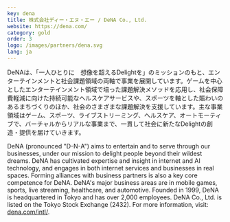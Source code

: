 ```yaml
---
key: dena
title: 株式会社ディー・エヌ・エー / DeNA Co., Ltd.
website: https://dena.com/
category: gold
order: 3
logo: /images/partners/dena.svg
lang: ja
---
```


DeNAは、「一人ひとりに　想像を超えるDelightを」のミッションのもと、エンターテインメントと社会課題領域の両軸で事業を展開しています。ゲームを中心としたエンターテインメント領域で培った課題解決メソッドを応用し、社会保障費軽減に向けた持続可能なヘルスケアサービスや、スポーツを軸とした賑わいのあるまちづくりのほか、社会のさまざまな課題解決を支援しています。主な事業領域はゲーム、スポーツ、ライブストリーミング、ヘルスケア、オートモーティブで、バーチャルからリアルな事業まで、一貫して社会に新たなDelightの創造・提供を届けていきます。

DeNA (pronounced "D-N-A") aims to entertain and to serve through our businesses, under our mission to delight people beyond their wildest dreams. DeNA has cultivated expertise and insight in internet and AI technology, and engages in both internet services and businesses in real spaces. Forming alliances with business partners is also a key core competence for DeNA. DeNA's major business areas are in mobile games, sports, live streaming, healthcare, and automotive. Founded in 1999, DeNA is headquartered in Tokyo and has over 2,000 employees. DeNA Co., Ltd. is listed on the Tokyo Stock Exchange (2432). For more information, visit: [dena.com/intl/](https://dena.com/intl/).